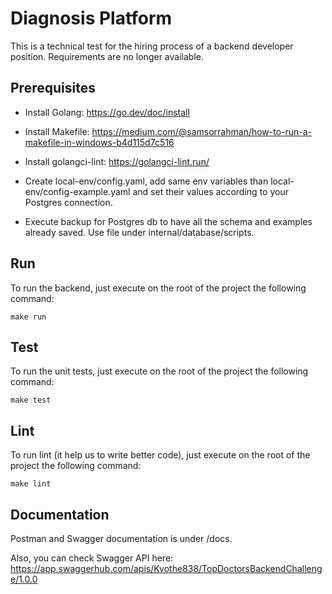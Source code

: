 ﻿# Diagnosis Platform

 This is a technical test for the hiring process of a backend developer position. Requirements are no longer available.

 ## Prerequisites

 - Install Golang: https://go.dev/doc/install
 
 - Install Makefile: https://medium.com/@samsorrahman/how-to-run-a-makefile-in-windows-b4d115d7c516
 
 - Install golangci-lint: https://golangci-lint.run/

 - Create local-env/config.yaml, add same env variables than local-env/config-example.yaml and set their values according to your Postgres connection.

 - Execute backup for Postgres db to have all the schema and examples already saved. Use file under internal/database/scripts.

 ## Run

 To run the backend, just execute on the root of the project the following command:

 ```
make run
```

## Test

To run the unit tests, just execute on the root of the project the following command:

```
make test
```

## Lint

To run lint (it help us to write better code), just execute on the root of the project the following command:

```
make lint
```

## Documentation

Postman and Swagger documentation is under /docs.

Also, you can check Swagger API here: https://app.swaggerhub.com/apis/Kvothe838/TopDoctorsBackendChallenge/1.0.0


